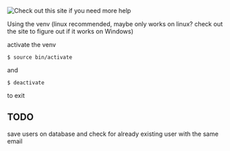 ![Check out this site if you need more help](https://realpython.com/python-virtual-environments-a-primer/)

Using the venv (linux recommended, maybe only works on linux? check out the site to figure out if it works on Windows)

activate the venv
``` shell
$ source bin/activate
```
and 
``` shell
$ deactivate
```
to exit


## TODO

save users on database and check for already existing user with the same email